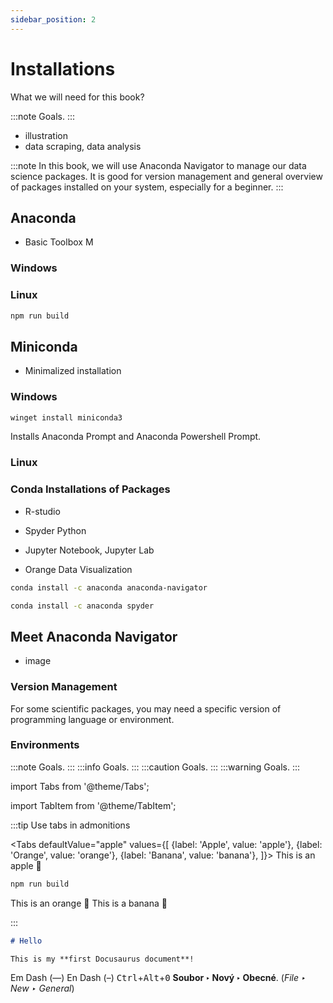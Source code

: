 ```yaml
---
sidebar_position: 2
---
```


# Installations

What we will need for this book?

:::note
Goals.
:::

- illustration
- data scraping, data analysis

:::note
In this book, we will use Anaconda Navigator to manage our data science packages. It is good for version management and general overview of packages installed on your system, especially for a beginner.
:::
## Anaconda

- Basic Toolbox
M

### Windows

### Linux

```bash
npm run build
```

## Miniconda

- Minimalized installation

### Windows

```bash
winget install miniconda3
```

Installs Anaconda Prompt and Anaconda Powershell Prompt.



### Linux

### Conda Installations of Packages

- R-studio

- Spyder Python

- Jupyter Notebook, Jupyter Lab

- Orange Data Visualization

```bash
conda install -c anaconda anaconda-navigator
```

```bash
conda install -c anaconda spyder
```

## Meet Anaconda Navigator
- image
### Version Management
For some scientific packages, you may need a specific version of programming language or environment.
### Environments

:::note
Goals.
:::
:::info
Goals.
:::
:::caution
Goals.
:::
:::warning
Goals.
:::

import Tabs from '@theme/Tabs';

import TabItem from '@theme/TabItem';

:::tip Use tabs in admonitions

<Tabs
  defaultValue="apple"
  values={[
    {label: 'Apple', value: 'apple'},
    {label: 'Orange', value: 'orange'},
    {label: 'Banana', value: 'banana'},
  ]}>
  <TabItem value="apple">This is an apple 🍎

  ```bash
  npm run build
  ```
  </TabItem>
  <TabItem value="orange">This is an orange 🍊</TabItem>
  <TabItem value="banana">This is a banana 🍌</TabItem>
</Tabs>

:::

```md title="docs/hello.md"
# Hello

This is my **first Docusaurus document**!
```

Em Dash (—) En Dash (–)
<kbd>Ctrl</kbd>+<kbd>Alt</kbd>+<kbd>0</kbd>
**Soubor ‣ Nový ‣ Obecné**. (*File ‣ New ‣ General*)
